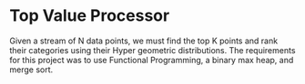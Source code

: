 # Top Value Processor 

Given a stream of N data points, we must find the top K points and rank their categories using their Hyper geometric distributions. The requirements for this project was to use Functional Programming, a binary max heap, and merge sort.